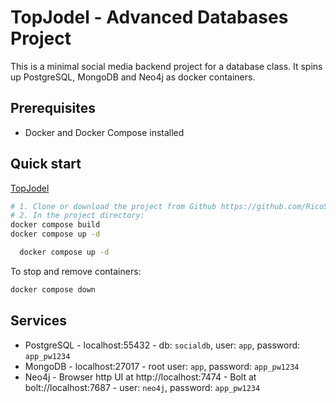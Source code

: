 # TopJodel - Advanced Databases Project

This is a minimal social media backend project for a database class. It spins up PostgreSQL, MongoDB and Neo4j as docker containers.

## Prerequisites

- Docker and Docker Compose installed

## Quick start
[TopJodel](https://github.com/RicoStaedeli/TopJodel)
```bash
# 1. Clone or download the project from Github https://github.com/RicoStaedeli/TopJodel --> Unzip the project if need
# 2. In the project directory:
docker compose build
docker compose up -d
```

```bash
  docker compose up -d
```

To stop and remove containers:
```bash
docker compose down
```

## Services

- PostgreSQL - localhost:55432 - db: `socialdb`, user: `app`, password: `app_pw1234`
- MongoDB - localhost:27017 - root user: `app`, password: `app_pw1234`
- Neo4j - Browser http UI at http://localhost:7474 - Bolt at bolt://localhost:7687 - user: `neo4j`, password: `app_pw1234`

